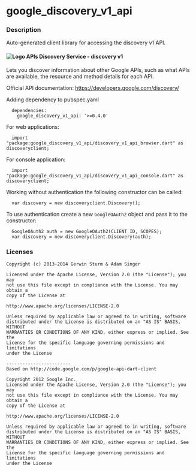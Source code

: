 # google_discovery_v1_api

### Description

Auto-generated client library for accessing the discovery v1 API.

#### ![Logo](http://www.google.com/images/icons/feature/filing_cabinet_search-g16.png) APIs Discovery Service - discovery v1

Lets you discover information about other Google APIs, such as what APIs are available, the resource and method details for each API.

Official API documentation: https://developers.google.com/discovery/

Adding dependency to pubspec.yaml

```
  dependencies:
    google_discovery_v1_api: '>=0.4.0'
```

For web applications:

```
  import "package:google_discovery_v1_api/discovery_v1_api_browser.dart" as discoveryclient;
```

For console application:

```
  import "package:google_discovery_v1_api/discovery_v1_api_console.dart" as discoveryclient;
```

Working without authentication the following constructor can be called:

```
  var discovery = new discoveryclient.Discovery();
```

To use authentication create a new `GoogleOAuth2` object and pass it to the constructor:


```
  GoogleOAuth2 auth = new GoogleOAuth2(CLIENT_ID, SCOPES);
  var discovery = new discoveryclient.Discovery(auth);
```

### Licenses

```
Copyright (c) 2013-2014 Gerwin Sturm & Adam Singer

Licensed under the Apache License, Version 2.0 (the "License"); you may 
not use this file except in compliance with the License. You may obtain a 
copy of the License at

http://www.apache.org/licenses/LICENSE-2.0

Unless required by applicable law or agreed to in writing, software
distributed under the License is distributed on an "AS IS" BASIS, WITHOUT
WARRANTIES OR CONDITIONS OF ANY KIND, either express or implied. See the
License for the specific language governing permissions and limitations 
under the License

------------------------
Based on http://code.google.com/p/google-api-dart-client

Copyright 2012 Google Inc.
Licensed under the Apache License, Version 2.0 (the "License"); you may 
not use this file except in compliance with the License. You may obtain a
copy of the License at

http://www.apache.org/licenses/LICENSE-2.0

Unless required by applicable law or agreed to in writing, software
distributed under the License is distributed on an "AS IS" BASIS, WITHOUT
WARRANTIES OR CONDITIONS OF ANY KIND, either express or implied. See the
License for the specific language governing permissions and limitations 
under the License

```
